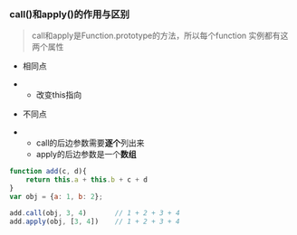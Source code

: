 ### call\(\)和apply\(\)的作用与区别

> call和apply是Function.prototype的方法，所以每个function 实例都有这两个属性

* 相同点

* * 改变this指向
* 不同点

* * call的后边参数需要**逐个**列出来
  * apply的后边参数是一个**数组**

```js
function add(c, d){
    return this.a + this.b + c + d
}
var obj = {a: 1, b: 2};

add.call(obj, 3, 4)       // 1 + 2 + 3 + 4
add.apply(obj, [3, 4])    // 1 + 2 + 3 + 4
```



